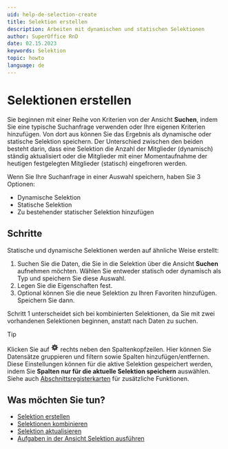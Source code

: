 ```yaml
---
uid: help-de-selection-create
title: Selektion erstellen
description: Arbeiten mit dynamischen und statischen Selektionen
author: SuperOffice RnD
date: 02.15.2023
keywords: Selektion
topic: howto
language: de
---
```


# Selektionen erstellen

Sie beginnen mit einer Reihe von Kriterien von der Ansicht **Suchen**, indem Sie eine typische Suchanfrage verwenden oder Ihre eigenen Kriterien hinzufügen. Von dort aus können Sie das Ergebnis als dynamische oder statische Selektion speichern. Der Unterschied zwischen den beiden besteht darin, dass eine Selektion die Anzahl der Mitglieder (dynamisch) ständig aktualisiert oder die Mitglieder mit einer Momentaufnahme der heutigen festgelegten Mitglieder (statisch) eingefroren werden.

Wenn Sie Ihre Suchanfrage in einer Auswahl speichern, haben Sie 3 Optionen:

* Dynamische Selektion
* Statische Selektion
* Zu bestehender statischer Selektion hinzufügen

## Schritte

Statische und dynamische Selektionen werden auf ähnliche Weise erstellt:

1. Suchen Sie die Daten, die Sie in die Selektion über die Ansicht **Suchen** aufnehmen möchten. Wählen Sie entweder statisch oder dynamisch als Typ und speichern Sie diese Auswahl.
2. Legen Sie die Eigenschaften fest.
3. Optional können Sie die neue Selektion zu Ihren Favoriten hinzufügen. Speichern Sie dann.

Schritt 1 unterscheidet sich bei kombinierten Selektionen, da Sie mit zwei vorhandenen Selektionen beginnen, anstatt nach Daten zu suchen.

> [!TIP]
> Klicken Sie auf ![Symbol][img4] rechts neben den Spaltenkopfzeilen. Hier können Sie Datensätze gruppieren und filtern sowie Spalten hinzufügen/entfernen. Diese Einstellungen können für die aktive Selektion gespeichert werden, indem Sie **Spalten nur für die aktuelle Selektion speichern** auswählen. Siehe auch [Abschnittsregisterkarten][4] für zusätzliche Funktionen.

## Was möchten Sie tun?

* [Selektion erstellen][1]
* [Selektionen kombinieren][3]
* [Selektion aktualisieren][6]
* [Aufgaben in der Ansicht Selektion ausführen][5]

<!-- Referenced links -->
[1]: tutorial.yml
[3]: combine.md

[4]: ../../../../learn/section-tabs/index.md
[5]: ../index.md
[6]: ../update/index.md

<!-- Referenced images -->
[img4]: ../../../../../../common/icons/cog-wheel.png
